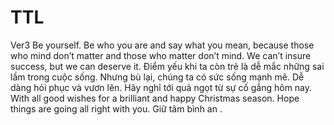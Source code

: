 # TTL
Ver3
Be yourself.
Be who you are and say what you mean, because those who mind don’t matter and those who matter don’t mind.
We can’t insure success, but we can deserve it.
Điểm yếu khi ta còn trẻ là dễ mắc những sai lầm trong cuộc sống. Nhưng bù lại, chúng ta có sức sống mạnh mẽ. Dễ dàng hỏi phục và vươn lên.
Hãy nghĩ tới quả ngọt từ sự cố gắng hôm nay.
With all good wishes for a brilliant and happy Christmas season. Hope things are going all right with you.
Giữ tâm bình an .
